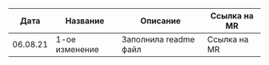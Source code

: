 | Дата | Название | Описание | Ссылка на MR |
| -----|------|------|------|
| 06.08.21 | 1-ое изменение | Заполнила readme файл | Ссылка на MR |